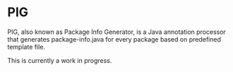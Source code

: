 # PIG
PIG, also known as Package Info Generator, is a Java annotation processor that generates package-info.java for every package based on predefined template file.

This is currently a work in progress.
